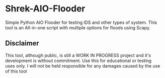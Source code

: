 # Shrek-AIO-Flooder
Simple Python AIO Flooder for testing IDS and other types of system.
This tool is an All-in-one script with multiple options for floods using Scapy.
## Disclaimer
This tool, although public, is still a WORK IN PROGRESS project and it's development is without commitment.
Use this for educational or testing uses only. I will not be held responsible for any damages caused by the use of this tool
